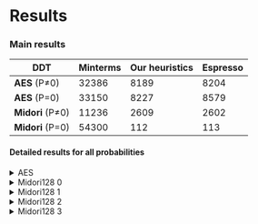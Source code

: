 # Results

### Main results

| DDT | Minterms | Our heuristics | Espresso |
| --- | --- | --- | --- |
| **AES** (P≠0) | 32386 | 8189 | 8204 |
| **AES** (P=0) | 33150 | 8227 | 8579 |
| **Midori** (P≠0) | 11236 | 2609 | 2602 |
| **Midori** (P=0) | 54300 | 112 | 113 |

#### Detailed results for all probabilities

<details>
<summary>AES</summary>
  
| AES | Minterms | Implicants, prime, essential | Our heuristics | Espresso |
| --- | --- | --- | --- | --- |
| P≠0 | 32386 | 291456, 67750, 44 | 8189 | 8204 |
| P=0 | 33150 | 321586, 70336, 51 | 8227 | 8579 |
| P=2 | 32130 | 284727, 66726, 51 | 8234 | 8180 |
| P=4 | 255 | 255, 255, 255 | 255 | 255 |

</details>

<details>
<summary>Midori128 0</summary>

| M0 | Minterms | Implicants, prime, essential | Our heuristics | Espresso |
| --- | --- | --- | --- | --- |
| P≠0 | 11236 | 106276, 9801, 2116 | 2609 | 2603 |
| P=0 | 54300 | 9081137, 258, 78 | 112 | 113 |
| P=4 | 8100 | 55225, 6889, 2401 | 2401 | 2401 |
| P=8 | 2700 | 7050, 2490, 1470 | 1470 | 1470 |
| P=16 | 225 | 225, 225, 225 | 225 | 225 |
| P=32 | 180 | 470, 166, 98 | 98 | 98 |
| P=64 | 30 | 30, 30, 30 | 30 | 30 |

</details>

<details>
<summary>Midori128 1</summary>

| M1 | Minterms | Implicants, prime, essential | Our heuristics | Espresso |
| --- | --- | --- | --- | --- |
| P≠0 | 11236 | 106276, 9801, 2116 | 2611 | 2602 |
| P=0 | 54300 | 9081137, 258, 78 | 112 | 113 |
| P=4 | 8100 | 55225, 6889, 2401 | 2401 | 2401 |
| P=8 | 2700 | 7050, 2490, 1470 | 1470 | 1470 |
| P=16 | 225 | 225, 225, 225 | 225 | 225 |
| P=32 | 180 | 470, 166, 98 | 98 | 98 |
| P=64 | 30 | 30, 30, 30 | 30 | 30 |

</details>

<details>
<summary>Midori128 2</summary>

| M2 | Minterms | Implicants, prime, essential | Our heuristics | Espresso |
| --- | --- | --- | --- | --- |
| P≠0 | 11236 | 106276, 9801, 2116 | 2605 | 2602 |
| P=0 | 54300 | 9081137, 258, 78 | 112 | 113 |
| P=4 | 8100 | 55225, 6889, 2401 | 2401 | 2401 |
| P=8 | 2700 | 7050, 2490, 1470 | 1470 | 1470 |
| P=16 | 225 | 225, 225, 225 | 225 | 225 |
| P=32 | 180 | 470, 166, 98 | 98 | 98 |
| P=64 | 30 | 30, 30, 30 | 30 | 30 |

</details>

<details>
<summary>Midori128 3</summary>

| M3 | Minterms | Implicants, prime, essential | Our heuristics | Espresso |
| --- | --- | --- | --- | --- |
| P≠0 | 11236 | 106276, 9801, 2116 | 2609 | 2602 |
| P=0 | 54300 | 9081137, 258, 78 | 112 | 113 |
| P=4 | 8100 | 55225, 6889, 2401 | 2401 | 2401 |
| P=8 | 2700 | 7050, 2490, 1470 | 1470 | 1470 |
| P=16 | 225 | 225, 225, 225 | 225 | 225 |
| P=32 | 180 | 470, 166, 98 | 98 | 98 |
| P=64 | 30 | 30, 30, 30 | 30 | 30 |

</details>

